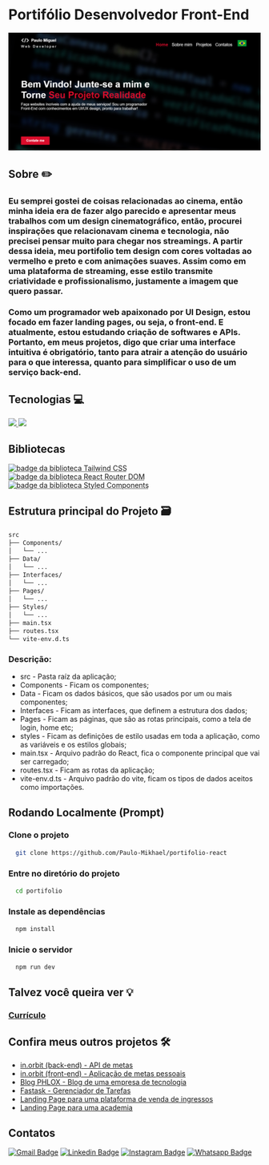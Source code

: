 # Portifólio Desenvolvedor Front-End
[![Uma screenshot do meu portifólio de devenvolvedor Front-End, nela há um header com uma barra de navegação, uma mensagem principal pequena com um subtítulo e um botão vermelho para contato](public/images/portifolio-screenshot.png)](https://portifolio-react-three.vercel.app/)

## Sobre ✏️
  ### Eu semprei gostei de coisas relacionadas ao cinema, então minha ideia era de fazer algo parecido e apresentar meus trabalhos com um design cinematográfico, então, procurei inspirações que relacionavam cinema e tecnologia, não precisei pensar muito para chegar nos streamings. A partir dessa ideia, meu portifolio tem design com cores voltadas ao vermelho e preto e com animações suaves. Assim como em uma plataforma de streaming, esse estilo transmite criatividade e profissionalismo, justamente a imagem que quero passar.

  ### Como um programador web apaixonado por UI Design, estou focado em fazer landing pages, ou seja, o front-end. E atualmente, estou estudando criação de softwares e APIs. Portanto, em meus projetos, digo que criar uma interface intuitiva é obrigatório, tanto para atrair a atenção do usuário para o que interessa, quanto para simplificar o uso de um serviço back-end.

## Tecnologias 💻
  <div>
    <abbr title="React">
      <img src="https://img.shields.io/badge/React-61DAFB.svg?style=for-the-badge&logo=React&logoColor=black" />
    </abbr>
    <abbr title="Typescript">
      <img src="https://img.shields.io/badge/TypeScript-007ACC?style=for-the-badge&logo=typescript&logoColor=white"/>
    </abbr>
  </div>

## Bibliotecas
  <div>
    <abbr title="Tailwind CSS - Biblioteca para estilização">
      <img src="https://img.shields.io/badge/Tailwind%20CSS-06B6D4.svg?style=for-the-badge&logo=Tailwind-CSS&logoColor=white" alt="badge da biblioteca Tailwind CSS" />
    </abbr>
    <abbr title="React Router DOM - Biblioteca para gerenciar as rotas da aplicação">
      <img src="https://img.shields.io/badge/React%20Router-CA4245.svg?style=for-the-badge&logo=React-Router&logoColor=white" alt="badge da biblioteca React Router DOM" />
    </abbr>
    <abbr title="Styled Components - Biblioteca para criar componentes estilizados">
      <img src="https://img.shields.io/badge/styledcomponents-DB7093.svg?style=for-the-badge&logo=styled-components&logoColor=white" alt="badge da biblioteca Styled Components" />
    </abbr>
  </div>

  ## Estrutura principal do Projeto 🗃️
```plaintext
src
├── Components/
│   └── ...
├── Data/
│   └── ...
├── Interfaces/
│   └── ...
├── Pages/
│   └── ...
├── Styles/
│   └── ...
├── main.tsx
├── routes.tsx
└── vite-env.d.ts
```
### Descrição:
- src - Pasta raíz da aplicação;
- Components - Ficam os componentes;
- Data - Ficam os dados básicos, que são usados por um ou mais componentes;
- Interfaces - Ficam as interfaces, que definem a estrutura dos dados;
- Pages - Ficam as páginas, que são as rotas principais, como a tela de login, home etc;
- styles - Ficam as definições de estilo usadas em toda a aplicação, como as variáveis e os estilos globais;
- main.tsx - Arquivo padrão do React, fica o componente principal que vai ser carregado;
- routes.tsx - Ficam as rotas da aplicação;
- vite-env.d.ts - Arquivo padrão do vite, ficam os tipos de dados aceitos como importações.

## Rodando Localmente (Prompt)
### Clone o projeto
```bash
  git clone https://github.com/Paulo-Mikhael/portifolio-react
```
### Entre no diretório do projeto
```bash
  cd portifolio
```
### Instale as dependências
```bash
  npm install
```
### Inicie o servidor
```bash
  npm run dev
```
## Talvez você queira ver 💡
  ### [Currículo](https://docs.google.com/document/d/1xhimUtV6EM7c1GtwBwAHsIonX1HjoLSi/edit)

## Confira meus outros projetos 🛠️
  - [in.orbit (back-end) - API de metas](https://github.com/Paulo-Mikhael/in-orbit-backend?tab=readme-ov-file#readme)
  - [in.orbit (front-end) - Aplicação de metas pessoais](https://github.com/Paulo-Mikhael/in-orbit-frontend?tab=readme-ov-file#readme)
  - [Blog PHLOX - Blog de uma empresa de tecnologia](https://github.com/Paulo-Mikhael/phlox-blog?tab=readme-ov-file#readme)
  - [Fastask - Gerenciador de Tarefas](https://github.com/Paulo-Mikhael/fastask?tab=readme-ov-file#readme)
  - [Landing Page para uma plataforma de venda de ingressos](https://github.com/Paulo-Mikhael/cinema-lp?tab=readme-ov-file#readme)
  - [Landing Page para uma academia](https://github.com/Paulo-Mikhael/academia-landing-page?tab=readme-ov-file#readme)

## Contatos
  [![Gmail Badge](https://img.shields.io/badge/Gmail-EA4335.svg?style=for-the-badge&logo=Gmail&logoColor=white)](https://portifolio-react-three.vercel.app/contacts/)
  [![Linkedin Badge](https://img.shields.io/badge/LinkedIn-0A66C2.svg?style=for-the-badge&logo=LinkedIn&logoColor=white)](https://www.linkedin.com/in/paulo-miguel-4b706022b/)
  [![Instagram Badge](https://img.shields.io/badge/Instagram-E4405F.svg?style=for-the-badge&logo=Instagram&logoColor=white)](https://www.instagram.com/pa__miguel?igsh=MWxoYzdqNGluZWcyaA%3D%3D)
  [![Whatsapp Badge](https://img.shields.io/badge/WhatsApp-25D366.svg?style=for-the-badge&logo=WhatsApp&logoColor=white)](https://api.whatsapp.com/send/?phone=5592992813253&text=Ol%C3%A1%21+Gostaria+de+fazer+uma+oferta...&type=phone_number&app_absent=0)